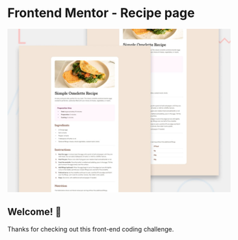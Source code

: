 # Frontend Mentor - Recipe page

![Design preview for the Recipe page coding challenge](./preview.jpg)

## Welcome! 👋

Thanks for checking out this front-end coding challenge.